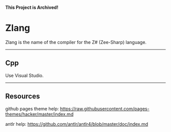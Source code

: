 **This Project is Archived!**

# Zlang

Zlang is the name of the compiler for the Z# (Zee-Sharp) language.

---

## Cpp

Use Visual Studio.

---

## Resources

github pages theme help:
https://raw.githubusercontent.com/pages-themes/hacker/master/index.md

antlr help:
https://github.com/antlr/antlr4/blob/master/doc/index.md
